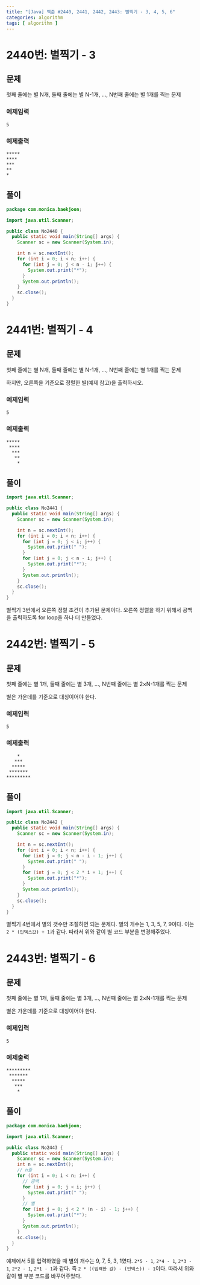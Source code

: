 ```yaml
---
title: "[Java] 백준 #2440, 2441, 2442, 2443: 별찍기 - 3, 4, 5, 6"
categories: algorithm
tags: [ algorithm ]
---
```




# 2440번: 별찍기 - 3

## 문제

첫째 줄에는 별 N개, 둘째 줄에는 별 N-1개, ..., N번째 줄에는 별 1개를 찍는 문제

### 예제입력

```
5
```

### 예제출력

```
*****
****
***
**
*
```

## 풀이

```java
package com.monica.baekjoon;

import java.util.Scanner;

public class No2440 {
  public static void main(String[] args) {
    Scanner sc = new Scanner(System.in);

    int n = sc.nextInt();
    for (int i = 0; i < n; i++) {
      for (int j = 0; j < n - i; j++) {
        System.out.print("*");
      }
      System.out.println();
    }
    sc.close();
  }
}


```



# 2441번: 별찍기 - 4

## 문제

첫째 줄에는 별 N개, 둘째 줄에는 별 N-1개, ..., N번째 줄에는 별 1개를 찍는 문제

하지만, 오른쪽을 기준으로 정렬한 별(예제 참고)을 출력하시오.

### 예제입력

```
5
```

### 예제출력

```
*****
 ****
  ***
   **
    *
```



## 풀이

```java
import java.util.Scanner;

public class No2441 {
  public static void main(String[] args) {
    Scanner sc = new Scanner(System.in);

    int n = sc.nextInt();
    for (int i = 0; i < n; i++) {
      for (int j = 0; j < i; j++) {
        System.out.print(" ");
      }
      for (int j = 0; j < n - i; j++) {
        System.out.print("*");
      }
      System.out.println();
    }
    sc.close();
  }
}
```

별찍기 3번에서 오른쪽 정렬 조건이 추가된 문제이다. 오른쪽 정렬을 하기 위해서 공백을 출력하도록 for loop을 하나 더 만들었다.



# 2442번: 별찍기 - 5

## 문제

첫째 줄에는 별 1개, 둘째 줄에는 별 3개, ..., N번째 줄에는 별 2×N-1개를 찍는 문제

별은 가운데를 기준으로 대칭이어야 한다.

### 예제입력

```
5
```

### 예제출력

```
    *
   ***
  *****
 *******
*********
```



## 풀이

```java
import java.util.Scanner;

public class No2442 {
  public static void main(String[] args) {
    Scanner sc = new Scanner(System.in);

    int n = sc.nextInt();
    for (int i = 0; i < n; i++) {
      for (int j = 0; j < n - i - 1; j++) {
        System.out.print(" ");
      }
      for (int j = 0; j < 2 * i + 1; j++) {
        System.out.print("*");
      }
      System.out.println();
    }
    sc.close();
  }
}

```

별찍기 4번에서 별의 갯수만 조절하면 되는 문제다.  별의 개수는 1, 3, 5, 7, 9이다. 이는 `2 * (인덱스값) + 1`과 같다. 따라서 위와 같이 별 코드 부분을 변경해주었다.

# 2443번: 별찍기 - 6

## 문제

첫째 줄에는 별 1개, 둘째 줄에는 별 3개, ..., N번째 줄에는 별 2×N-1개를 찍는 문제

별은 가운데를 기준으로 대칭이어야 한다.

### 예제입력

```
5
```

### 예제출력

```
*********
 *******
  *****
   ***
    *
```



## 풀이

```java
package com.monica.baekjoon;

import java.util.Scanner;

public class No2443 {
  public static void main(String[] args) {
    Scanner sc = new Scanner(System.in);
    int n = sc.nextInt();
    // n줄
    for (int i = 0; i < n; i++) {
      // 공백
      for (int j = 0; j < i; j++) {
        System.out.print(" ");
      }
      // 별
      for (int j = 0; j < 2 * (n - i) - 1; j++) {
        System.out.print("*");
      }
      System.out.println();
    }
    sc.close();
  }
}
```

예제에서 5를 입력하였을 때 별의 개수는 9, 7, 5, 3, 1였다. `2*5 - 1`, `2*4 - 1`, `2*3 - 1`, `2*2 - 1`, `2*1 - 1`과 같다. 즉 `2 * ((입력한 값) - (인덱스)) - 1`이다. 따라서 위와 같이 별 부분 코드를 바꾸어주었다.